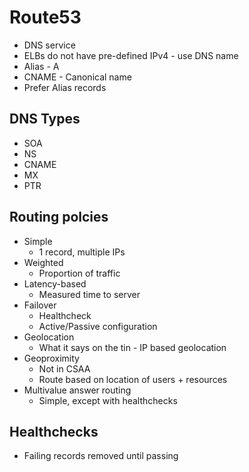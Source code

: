 # Route53

- DNS service
- ELBs do not have pre-defined IPv4 - use DNS name
- Alias - A
- CNAME - Canonical name
- Prefer Alias records

## DNS Types

- SOA
- NS
- CNAME
- MX
- PTR

## Routing polcies

- Simple
  - 1 record, multiple IPs
- Weighted
  - Proportion of traffic
- Latency-based
  - Measured time to server
- Failover
  - Healthcheck
  - Active/Passive configuration
- Geolocation
  - What it says on the tin - IP based geolocation
- Geoproximity
  - Not in CSAA
  - Route based on location of users + resources
- Multivalue answer routing
  - Simple, except with healthchecks

## Healthchecks

- Failing records removed until passing
